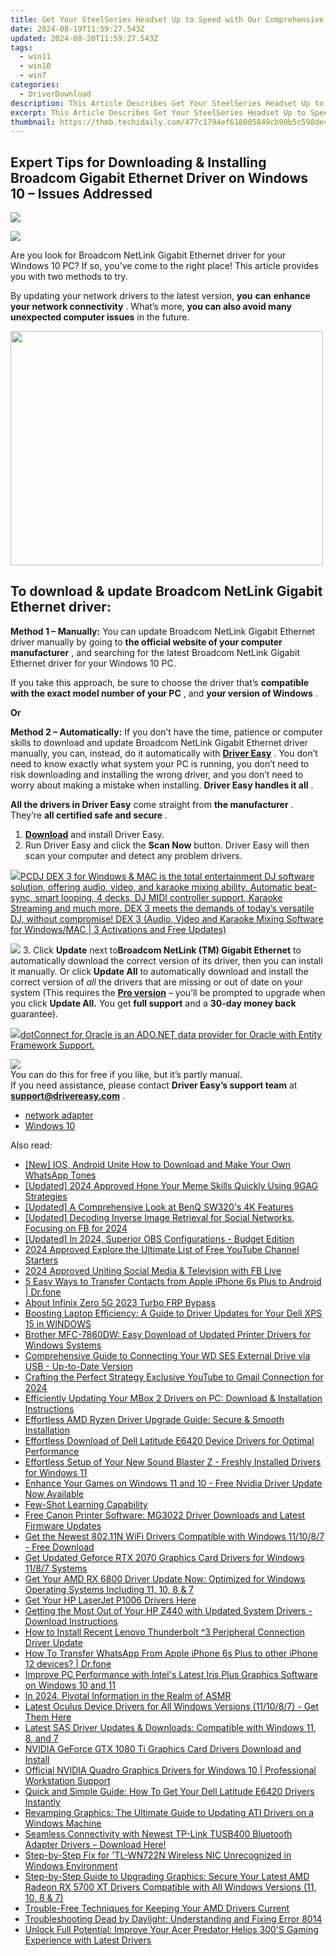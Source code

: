 ```yaml
---
title: Get Your SteelSeries Headset Up to Speed with Our Comprehensive Guide on Downloading & Installing Arctis Ⅴ Drivers
date: 2024-08-19T11:59:27.543Z
updated: 2024-08-20T11:59:27.543Z
tags:
  - win11
  - win10
  - win7
categories:
  - DriverDownload
description: This Article Describes Get Your SteelSeries Headset Up to Speed with Our Comprehensive Guide on Downloading & Installing Arctis Ⅴ Drivers
excerpt: This Article Describes Get Your SteelSeries Headset Up to Speed with Our Comprehensive Guide on Downloading & Installing Arctis Ⅴ Drivers
thumbnail: https://thmb.techidaily.com/477c1794ef618005849cb90b5c598de4a419e5c1f80c7ae4dc1f76086ad70935.jpg
---
```


## Expert Tips for Downloading & Installing Broadcom Gigabit Ethernet Driver on Windows 10 – Issues Addressed

<!-- affiliate ads begin -->
<a href="https://shop.systoolsgroup.com/affiliate.php?ACCOUNT=SYSTOOBY&AFFILIATE=108875&PATH=https%3A%2F%2Fwww.systoolsgroup.com%3FAFFILIATE%3D108875%26RESOURCE%3D%2BSysTools%2BPDF%2BUnlocker"><img src="https://www.systoolsgroup.com/box/pdf-unlocker.png" border="0"></a>
<!-- affiliate ads end -->
![](https://images.drivereasy.com/wp-content/uploads/2018/12/snap000007.png)

 Are you look for Broadcom NetLink Gigabit Ethernet driver for your Windows 10 PC?  If so, you’ve come to the right place! This article provides you with two methods to try.

 By updating your network drivers to the latest version, **you**  **can**  **enhance your network connectivity** . What’s more, **you can also avoid many unexpected computer issues**   in the future.

<!-- affiliate ads begin -->
<a href="https://electronicx.pxf.io/c/5597632/1872456/14483" target="_top" id="1872456"><img src="//a.impactradius-go.com/display-ad/14483-1872456" border="0" alt="" width="500" height="375"/></a><img height="0" width="0" src="https://imp.pxf.io/i/5597632/1872456/14483" style="position:absolute;visibility:hidden;" border="0" />
<!-- affiliate ads end -->
## **To download & update Broadcom NetLink Gigabit Ethernet driver:**

**Method 1 – Manually:**  You can update Broadcom NetLink Gigabit Ethernet driver manually by going to **the official website of your computer manufacturer** , and searching for the latest Broadcom NetLink Gigabit Ethernet driver for your Windows 10 PC.

 If you take this approach, be sure to choose the driver that’s **compatible with the exact model number of your PC** , and **your version of Windows** .

**Or**

**Method 2 – Automatically:**   If you don’t have the time, patience or computer skills to download and update Broadcom NetLink Gigabit Ethernet driver manually, you can, instead, do it automatically with **[Driver Easy](https://tools.techidaily.com/drivereasy/download/)**  .  You don’t need to know exactly what system your PC is running, you don’t need to risk downloading and installing the wrong driver, and you don’t need to worry about making a mistake when installing. **Driver Easy handles it all** .

**All the drivers in Driver Easy** come straight from **the manufacturer** . They‘re **all certified safe and secure** .

1. **[Download](https://tools.techidaily.com/drivereasy/download/)**  and install Driver Easy.
2. Run Driver Easy and click the **Scan Now**  button. Driver Easy will then scan your computer and detect any problem drivers.  
<!-- affiliate ads begin -->
<a href="https://shop.pcdj.com/order/checkout.php?PRODS=4698824&QTY=1&AFFILIATE=108875&CART=1"> <img src="https://secure.avangate.com/images/merchant/47f4b6321e9fd8e8f7326a6adc1a7c1e/products/dex3pro-screenshot-homepage.png" border="0">PCDJ DEX 3 for Windows & MAC is the total entertainment DJ software solution, offering audio, video, and karaoke mixing ability. Automatic beat-sync, smart looping, 4 decks, DJ MIDI controller support, Karaoke Streaming and much more. 
DEX 3 meets the demands of today’s versatile DJ, without compromise! 
DEX 3 (Audio, Video and Karaoke Mixing Software for Windows/MAC | 3 Activations and Free Updates)</a>
<!-- affiliate ads end -->
![](https://images.drivereasy.com/wp-content/uploads/2018/12/snap000001.png)
3. Click **Update**  next to**Broadcom NetLink (TM) Gigabit Ethernet** to automatically download the correct version of its driver, then you can install it manually. Or click **Update All**  to automatically download and install the correct version of _all_  the drivers that are missing or out of date on your system (This requires the **[Pro version](https://tools.techidaily.com/drivereasy/download/)**  – you’ll be prompted to upgrade when you click **Update All.** You get **full support**  and a **30-day money back**  guarantee).  
<!-- affiliate ads begin -->
<a href="https://checkout.devart.com/order/checkout.php?PRODS=5023555&QTY=1&AFFILIATE=108875&CART=1"><img src="https://secure.avangate.com/images/merchant/45b430710ad04765a6afd58d9d9fafca/products/dotConnect_O.png" border="0">dotConnect for Oracle is an ADO.NET data provider for Oracle with Entity Framework Support.</a>
<!-- affiliate ads end -->
![](https://images.drivereasy.com/wp-content/uploads/2018/12/snap000005.png)  
 You can do this for free if you like, but it’s partly manual.  
 If you need assistance, please contact **Driver Easy’s support team** at [**support@drivereasy.com**](https://tools.techidaily.com/drivereasy/download/) .

* [network adapter](https://tools.techidaily.com/drivereasy/download/)
* [Windows 10](https://tools.techidaily.com/drivereasy/download/)

<ins class="adsbygoogle"
     style="display:block"
     data-ad-format="autorelaxed"
     data-ad-client="ca-pub-7571918770474297"
     data-ad-slot="1223367746"></ins>



<ins class="adsbygoogle"
     style="display:block"
     data-ad-client="ca-pub-7571918770474297"
     data-ad-slot="8358498916"
     data-ad-format="auto"
     data-full-width-responsive="true"></ins>

<span class="atpl-alsoreadstyle">Also read:</span>
<div><ul>
<li><a href="https://some-guidance.techidaily.com/new-ios-android-unite-how-to-download-and-make-your-own-whatsapp-tones/"><u>[New] IOS, Android Unite  How to Download and Make Your Own WhatsApp Tones</u></a></li>
<li><a href="https://fox-boxes.techidaily.com/updated-2024-approved-hone-your-meme-skills-quickly-using-9gag-strategies/"><u>[Updated] 2024 Approved  Hone Your Meme Skills Quickly Using 9GAG Strategies</u></a></li>
<li><a href="https://extra-lessons.techidaily.com/updated-a-comprehensive-look-at-benq-sw320s-4k-features/"><u>[Updated] A Comprehensive Look at BenQ SW320's 4K Features</u></a></li>
<li><a href="https://facebook-video-recording.techidaily.com/updated-decoding-inverse-image-retrieval-for-social-networks-focusing-on-fb-for-2024/"><u>[Updated] Decoding Inverse Image Retrieval for Social Networks, Focusing on FB for 2024</u></a></li>
<li><a href="https://screen-video-capture.techidaily.com/updated-in-2024-superior-obs-configurations-budget-edition/"><u>[Updated] In 2024, Superior OBS Configurations - Budget Edition</u></a></li>
<li><a href="https://youtube-sure.techidaily.com/approved-explore-the-ultimate-list-of-free-youtube-channel-starters/"><u>2024 Approved  Explore the Ultimate List of Free YouTube Channel Starters</u></a></li>
<li><a href="https://facebook-video-files.techidaily.com/2024-approved-uniting-social-media-and-television-with-fb-live/"><u>2024 Approved  Uniting Social Media & Television with FB Live</u></a></li>
<li><a href="https://iphone-transfer.techidaily.com/5-easy-ways-to-transfer-contacts-from-apple-iphone-6s-plus-to-android-drfone-by-drfone-transfer-from-ios/"><u>5 Easy Ways to Transfer Contacts from Apple iPhone 6s Plus to Android | Dr.fone</u></a></li>
<li><a href="https://bypass-frp.techidaily.com/about-infinix-zero-5g-2023-turbo-frp-bypass-by-drfone-android/"><u>About Infinix Zero 5G 2023 Turbo FRP Bypass</u></a></li>
<li><a href="https://hardware-help.techidaily.com/boosting-laptop-efficiency-a-guide-to-driver-updates-for-your-dell-xps-15-in-windows/"><u>Boosting Laptop Efficiency: A Guide to Driver Updates for Your Dell XPS 15 in WINDOWS</u></a></li>
<li><a href="https://hardware-help.techidaily.com/brother-mfc-7860dw-easy-download-of-updated-printer-drivers-for-windows-systems/"><u>Brother MFC-7860DW: Easy Download of Updated Printer Drivers for Windows Systems</u></a></li>
<li><a href="https://hardware-help.techidaily.com/comprehensive-guide-to-connecting-your-wd-ses-external-drive-via-usb-up-to-date-version/"><u>Comprehensive Guide to Connecting Your WD SES External Drive via USB - Up-to-Date Version</u></a></li>
<li><a href="https://youtube-video-recordings.techidaily.com/crafting-the-perfect-strategy-exclusive-youtube-to-gmail-connection-for-2024/"><u>Crafting the Perfect Strategy  Exclusive YouTube to Gmail Connection for 2024</u></a></li>
<li><a href="https://hardware-help.techidaily.com/efficiently-updating-your-mbox-2-drivers-on-pc-download-and-installation-instructions/"><u>Efficiently Updating Your MBox 2 Drivers on PC: Download & Installation Instructions</u></a></li>
<li><a href="https://hardware-help.techidaily.com/effortless-amd-ryzen-driver-upgrade-guide-secure-and-smooth-installation/"><u>Effortless AMD Ryzen Driver Upgrade Guide: Secure & Smooth Installation</u></a></li>
<li><a href="https://hardware-help.techidaily.com/effortless-download-of-dell-latitude-e6420-device-drivers-for-optimal-performance/"><u>Effortless Download of Dell Latitude E6420 Device Drivers for Optimal Performance</u></a></li>
<li><a href="https://hardware-help.techidaily.com/effortless-setup-of-your-new-sound-blaster-z-freshly-installed-drivers-for-windows-11/"><u>Effortless Setup of Your New Sound Blaster Z - Freshly Installed Drivers for Windows 11</u></a></li>
<li><a href="https://hardware-help.techidaily.com/1722965276394-enhance-your-games-on-windows-11-and-10-free-nvidia-driver-update-now-available/"><u>Enhance Your Games on Windows 11 and 10 - Free Nvidia Driver Update Now Available</u></a></li>
<li><a href="https://hardware-help.techidaily.com/few-shot-learning-capability/"><u>Few-Shot Learning Capability</u></a></li>
<li><a href="https://hardware-help.techidaily.com/free-canon-printer-software-mg3022-driver-downloads-and-latest-firmware-updates/"><u>Free Canon Printer Software: MG3022 Driver Downloads and Latest Firmware Updates</u></a></li>
<li><a href="https://hardware-help.techidaily.com/get-the-newest-80211n-wifi-drivers-compatible-with-windows-111087-free-download/"><u>Get the Newest 802.11N WiFi Drivers Compatible with Windows 11/10/8/7 - Free Download</u></a></li>
<li><a href="https://hardware-help.techidaily.com/get-updated-geforce-rtx-2070-graphics-card-drivers-for-windows-1187-systems/"><u>Get Updated Geforce RTX 2070 Graphics Card Drivers for Windows 11/8/7 Systems</u></a></li>
<li><a href="https://hardware-help.techidaily.com/1722957419681-get-your-amd-rx-6800-driver-update-now-optimized-for-windows-operating-systems-including-11-10-8-and-7/"><u>Get Your AMD RX 6800 Driver Update Now: Optimized for Windows Operating Systems Including 11, 10, 8 & 7</u></a></li>
<li><a href="https://hardware-help.techidaily.com/get-your-hp-laserjet-p1006-drivers-here/"><u>Get Your HP LaserJet P1006 Drivers Here</u></a></li>
<li><a href="https://hardware-help.techidaily.com/getting-the-most-out-of-your-hp-z440-with-updated-system-drivers-download-instructions/"><u>Getting the Most Out of Your HP Z440 with Updated System Drivers - Download Instructions</u></a></li>
<li><a href="https://hardware-help.techidaily.com/how-to-install-recent-lenovo-thunderbolt-3-peripheral-connection-driver-update/"><u>How to Install Recent Lenovo Thunderbolt ^3 Peripheral Connection Driver Update</u></a></li>
<li><a href="https://techidaily.com/how-to-transfer-whatsapp-from-apple-iphone-6s-plus-to-other-iphone-12-devices-drfone-by-drfone-transfer-whatsapp-from-ios-transfer-whatsapp-from-ios/"><u>How To Transfer WhatsApp From Apple iPhone 6s Plus to other iPhone 12 devices? | Dr.fone</u></a></li>
<li><a href="https://hardware-help.techidaily.com/improve-pc-performance-with-intels-latest-iris-plus-graphics-software-on-windows-10-and-11/"><u>Improve PC Performance with Intel's Latest Iris Plus Graphics Software on Windows 10 and 11</u></a></li>
<li><a href="https://youtube-stream.techidaily.com/in-2024-pivotal-information-in-the-realm-of-asmr/"><u>In 2024, Pivotal Information in the Realm of ASMR</u></a></li>
<li><a href="https://hardware-help.techidaily.com/latest-oculus-device-drivers-for-all-windows-versions-111087-get-them-here/"><u>Latest Oculus Device Drivers for All Windows Versions (11/10/8/7) - Get Them Here</u></a></li>
<li><a href="https://hardware-help.techidaily.com/latest-sas-driver-updates-and-downloads-compatible-with-windows-11-8-and-7/"><u>Latest SAS Driver Updates & Downloads: Compatible with Windows 11, 8, and 7</u></a></li>
<li><a href="https://hardware-help.techidaily.com/nvidia-geforce-gtx-1080-ti-graphics-card-drivers-download-and-install/"><u>NVIDIA GeForce GTX 1080 Ti Graphics Card Drivers Download and Install</u></a></li>
<li><a href="https://hardware-help.techidaily.com/official-nvidia-quadro-graphics-drivers-for-windows-10-professional-workstation-support/"><u>Official NVIDIA Quadro Graphics Drivers for Windows 10 | Professional Workstation Support</u></a></li>
<li><a href="https://hardware-help.techidaily.com/quick-and-simple-guide-how-to-get-your-dell-latitude-e6420-drivers-instantly/"><u>Quick and Simple Guide: How To Get Your Dell Latitude E6420 Drivers Instantly</u></a></li>
<li><a href="https://hardware-help.techidaily.com/revamping-graphics-the-ultimate-guide-to-updating-ati-drivers-on-a-windows-machine/"><u>Revamping Graphics: The Ultimate Guide to Updating ATI Drivers on a Windows Machine</u></a></li>
<li><a href="https://hardware-help.techidaily.com/1722971830621-seamless-connectivity-with-newest-tp-link-tusb400-bluetooth-adapter-drivers-download-here/"><u>Seamless Connectivity with Newest TP-Link TUSB400 Bluetooth Adapter Drivers – Download Here!</u></a></li>
<li><a href="https://hardware-help.techidaily.com/step-by-step-fix-for-tl-wn722n-wireless-nic-unrecognized-in-windows-environment/"><u>Step-by-Step Fix for 'TL-WN722N Wireless NIC Unrecognized in Windows Environment</u></a></li>
<li><a href="https://hardware-help.techidaily.com/step-by-step-guide-to-upgrading-graphics-secure-your-latest-amd-radeon-rx-5700-xt-drivers-compatible-with-all-windows-versions-11-10-8-and-7/"><u>Step-by-Step Guide to Upgrading Graphics: Secure Your Latest AMD Radeon RX 5700 XT Drivers Compatible with All Windows Versions (11, 10, 8 & 7)</u></a></li>
<li><a href="https://hardware-help.techidaily.com/trouble-free-techniques-for-keeping-your-amd-drivers-current/"><u>Trouble-Free Techniques for Keeping Your AMD Drivers Current</u></a></li>
<li><a href="https://win-blog.techidaily.com/troubleshooting-dead-by-daylight-understanding-and-fixing-error-8014/"><u>Troubleshooting Dead by Daylight: Understanding and Fixing Error 8014</u></a></li>
<li><a href="https://hardware-help.techidaily.com/unlock-full-potential-improve-your-acer-predator-helios-300s-gaming-experience-with-latest-drivers/"><u>Unlock Full Potential: Improve Your Acer Predator Helios 300'S Gaming Experience with Latest Drivers</u></a></li>
</ul></div>
